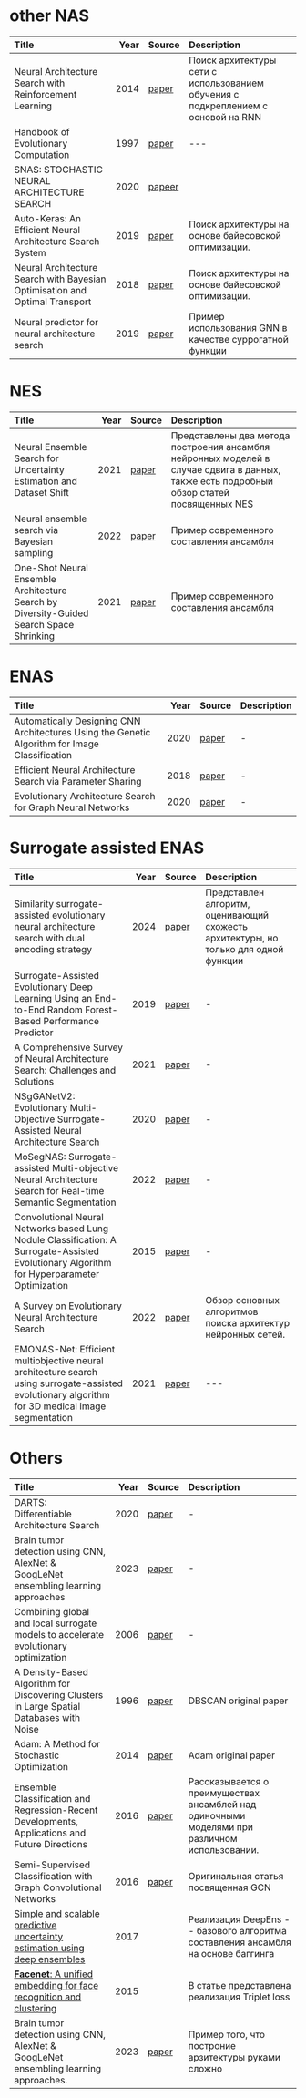 # other NAS
| Title                                                                       | Year | Source                                                                                                                                   | Description                                                                       |
| :-------------------------------------------------------------------------- | ---: | :--------------------------------------------------------------------------------------------------------------------------------------- | :-------------------------------------------------------------------------------- |
| Neural Architecture Search with Reinforcement Learning                      | 2014 | [paper](https://arxiv.org/abs/1611.01578)                                                                                                | Поиск архитектуры сети с использованием обучения с подкреплением с основой на RNN |
| Handbook of Evolutionary Computation                                        | 1997 | [paper](https://www.taylorfrancis.com/books/edit/10.1201/9780367802486/handbook-evolutionary-computation-fogel-michalewicz-thomas-baeck) | ---                                                                               |
| SNAS: STOCHASTIC NEURAL ARCHITECTURE SEARCH                                 | 2020 | [papeer](https://arxiv.org/pdf/1812.09926)                                                                                               |                                                                                   |
| Auto-Keras: An Efficient Neural Architecture Search System                  | 2019 | [paper](https://sci-hub.gg/10.1145/3292500.3330648)                                                                                      | Поиск архитектуры на основе байесовской оптимизации.                              |
| Neural Architecture Search with Bayesian Optimisation and Optimal Transport | 2018 | [paper](https://proceedings.neurips.cc/paper_files/paper/2018/file/f33ba15effa5c10e873bf3842afb46a6-Paper.pdf)                           | Поиск архитектуры на основе байесовской оптимизации.                              |
| Neural predictor for<br>neural architecture search                          | 2019 | [paper](https://arxiv.org/pdf/1912.00848)                                                                                                | Пример использования GNN в качестве суррогатной функции                           |


# NES
| Title                                                                                      | Year | Source                                                                                                                                                                          | Description                                                                                                                               |
| :----------------------------------------------------------------------------------------- | ---: | :------------------------------------------------------------------------------------------------------------------------------------------------------------------------------ | :---------------------------------------------------------------------------------------------------------------------------------------- |
| Neural Ensemble Search for Uncertainty Estimation and Dataset Shift                        | 2021 | [paper](https://proceedings.neurips.cc/paper_files/paper/2021/hash/41a6fd31aa2e75c3c6d427db3d17ea80-Abstract.html)                                                              | Представлены два метода построения ансамбля нейронных моделей в случае сдвига в данных, также есть подробный обзор статей посвященных NES |
| Neural ensemble search via Bayesian sampling                                               | 2022 | [paper](https://proceedings.mlr.press/v180/shu22a/shu22a.pdf)                                                                                                                   | Пример современного составления ансамбля                                                                                                  |
| One-Shot Neural Ensemble Architecture Search by Diversity-Guided<br>Search Space Shrinking | 2021 | [paper](https://openaccess.thecvf.com/content/CVPR2021/papers/Chen_One-Shot_Neural_Ensemble_Architecture_Search_by_Diversity-Guided_Search_Space_Shrinking_CVPR_2021_paper.pdf) | Пример современного составления ансамбля                                                                                                  |

# ENAS
| Title                                                                                            | Year | Source                                                                         | Description |
| :----------------------------------------------------------------------------------------------- | ---: | :----------------------------------------------------------------------------- | :---------- |
| Automatically Designing CNN  Architectures Using the Genetic  Algorithm for Image Classification | 2020 | [paper](https://ieeexplore.ieee.org/abstract/document/9075201/authors#authors) | -           |
| Efficient Neural Architecture Search via Parameter Sharing                                       | 2018 | [paper](https://arxiv.org/pdf/1802.03268)                                      | -           |
| Evolutionary Architecture Search for Graph Neural Networks                                       | 2020 | [paper](https://arxiv.org/pdf/2009.10199)                                      | -           |


# Surrogate assisted ENAS

| Title                                                                                                                                             | Year | Source                                                                             | Description                                                                         |
| :------------------------------------------------------------------------------------------------------------------------------------------------ | ---: | :--------------------------------------------------------------------------------- | :---------------------------------------------------------------------------------- |
| Similarity surrogate-assisted evolutionary neural architecture search with dual encoding strategy                                                 | 2024 | [paper](https://www.aimspress.com/aimspress-data/era/2024/2/PDF/era-32-02-050.pdf) | Представлен алгоритм, оценивающий схожесть архитектуры, но только для одной функции |
| Surrogate-Assisted Evolutionary Deep Learning Using an End-to-End Random Forest-Based Performance Predictor                                       | 2019 | [paper](https://ieeexplore.ieee.org/abstract/document/8744404)                     | -                                                                                   |
| A Comprehensive Survey of Neural Architecture Search: Challenges and Solutions                                                                    | 2021 | [paper](https://arxiv.org/pdf/2006.02903)                                          | -                                                                                   |
| NSgGANetV2: Evolutionary Multi-Objective Surrogate-Assisted Neural Architecture Search                                                            | 2020 | [paper](https://arxiv.org/pdf/2007.10396)                                          | -                                                                                   |
| MoSegNAS: Surrogate-assisted Multi-objective Neural Architecture Search for Real-time Semantic Segmentation                                       | 2022 | [paper](https://arxiv.org/pdf/2208.06820)                                          | -                                                                                   |
| Convolutional Neural Networks based Lung Nodule Classification: A Surrogate-Assisted Evolutionary Algorithm for Hyperparameter Optimization       | 2015 | [paper](https://shiruipan.github.io/publication/tevc-21-zhang/tevc-21-zhang.pdf)   | -                                                                                   |
| A Survey on Evolutionary Neural Architecture Search                                                                                               | 2022 | [paper](https://arxiv.org/pdf/2008.10937)                                          | Обзор основных алгоритмов поиска архитектур нейронных сетей.                        |
| EMONAS-Net: Efficient multiobjective neural architecture search using surrogate-assisted evolutionary algorithm for 3D medical image segmentation | 2021 | [paper](https://sci-hub.gg/10.1016/j.artmed.2021.102154)                           | ---                                                                                 |

# Others

| Title                                                                                                                                                                                   | Year | Source                                                                                                                                                                                                                                                                                                                                       | Description                                                                                   |
| :-------------------------------------------------------------------------------------------------------------------------------------------------------------------------------------- | ---: | :------------------------------------------------------------------------------------------------------------------------------------------------------------------------------------------------------------------------------------------------------------------------------------------------------------------------------------------- | :-------------------------------------------------------------------------------------------- |
| DARTS: Differentiable Architecture Search                                                                                                                                               | 2020 | [paper](https://arxiv.org/abs/1806.09055)                                                                                                                                                                                                                                                                                                    | -                                                                                             |
| Brain tumor detection using CNN, AlexNet & GoogLeNet ensembling learning approaches                                                                                                     | 2023 | [paper](https://www.researchgate.net/publication/369308467_Brain_tumor_detection_using_CNN_AlexNet_GoogLeNet_ensembling_learning_approaches)                                                                                                                                                                                                 | -                                                                                             |
| Combining global and local surrogate models to accelerate evolutionary optimization                                                                                                     | 2006 | [paper](https://www.researchgate.net/publication/3421747_Combining_global_and_local_surrogate_models_to_accelerate_evolutionary_optimization_IEEE_Trans_Syst_Man_Cybern_Part_C_Appl_Rev)                                                                                                                                                     | -                                                                                             |
| A Density-Based Algorithm for Discovering Clusters<br>in Large Spatial Databases with Noise                                                                                              | 1996 | [paper](https://cdn.aaai.org/KDD/1996/KDD96-037.pdf)                                                                                                                                                                                                                                                                                         | DBSCAN original paper                                                                         |
| Adam: A Method for Stochastic Optimization                                                                                                                                              | 2014 | [paper](https://arxiv.org/abs/1412.6980)                                                                                                                                                                                                                                                                                                     | Adam original paper                                                                           |
| Ensemble Classification and Regression-Recent Developments, Applications and Future Directions                                                                                          | 2016 | [paper](https://www.researchgate.net/profile/Le-Zhang-61/publication/290476291_Ensemble_Classification_and_Regression-Recent_Developments_Applications_and_Future_Directions_Review_Article/links/5c0a1b8fa6fdcc494fdf7e43/Ensemble-Classification-and-Regression-Recent-Developments-Applications-and-Future-Directions-Review-Article.pdf) | Рассказывается о преимуществах ансамблей над одиночными моделями при различном использовании. |
| Semi-Supervised Classification with Graph Convolutional Networks                                                                                                                        | 2016 | [paper](https://arxiv.org/abs/1609.02907)                                                                                                                                                                                                                                                                                                    | Оригинальная статья посвященная GCN                                                           |
| [Simple and scalable predictive uncertainty estimation using deep ensembles](https://proceedings.neurips.cc/paper_files/paper/2017/hash/9ef2ed4b7fd2c810847ffa5fa85bce38-Abstract.html) | 2017 |                                                                                                                                                                                                                                                                                                                                              | Реализация DeepEns -- базового алгоритма составления ансамбля на основе баггинга              |
| [**Facenet**: A unified embedding for face recognition and clustering](https://www.cv-foundation.org/openaccess/content_cvpr_2015/html/Schroff_FaceNet_A_Unified_2015_CVPR_paper.html)  | 2015 |                                                                                                                                                                                                                                                                                                                                              | В статье представлена реализация Triplet loss                                                 |
| Brain tumor detection using CNN, AlexNet & GoogLeNet ensembling learning approaches. | 2023 | [paper](https://openurl.ebsco.com/EPDB%3Agcd%3A8%3A34114136/detailv2?sid=ebsco%3Aplink%3Ascholar&id=ebsco%3Agcd%3A178322108&crl=c&link_origin=scholar.google.com) | Пример того, что построние арзитектуры руками сложно |



